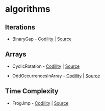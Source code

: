 # algorithms

## Iterations

* BinaryGap - [Codility](https://codility.com/programmers/lessons/1-iterations/#comment-3101666624)
| [Source](./lessons/maxCounters.spec.js)

## Arrays

* CyclicRotation - [Codility](https://codility.com/programmers/lessons/2-arrays/#comment-3101722843) | [Source](./lessons/cyclicRotation.spec.js)

* OddOccurrencesInArray - [Codility](https://codility.com/programmers/lessons/2-arrays/#comment-3102622563) | [Source](./lessons/oddOccurrencesInArray.spec.js)

## Time Complexity

* FrogJmp - [Codility](https://codility.com/programmers/lessons/3-time_complexity/frog_jmp/) | [Source](./lessons/FrogJmp.spec.js)
